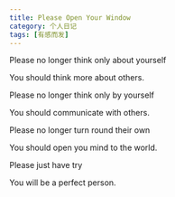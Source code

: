 ```yaml
---
title: Please Open Your Window
category: 个人日记
tags: [有感而发]
---
```


Please no longer think only about yourself

You should think more about others.

Please no longer think only by yourself

You should communicate with others.

Please no longer turn round their own

You should open you mind to the world.

Please just have try

You will be a perfect person.
